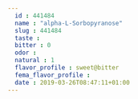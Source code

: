 ```yaml
---
  id : 441484
  name : "alpha-L-Sorbopyranose"
  slug : 441484
  taste : 
  bitter : 0
  odor : 
  natural : 1
  flavor_profile : sweet@bitter
  fema_flavor_profile : 
  date : 2019-03-26T08:47:11+01:00
---
```




